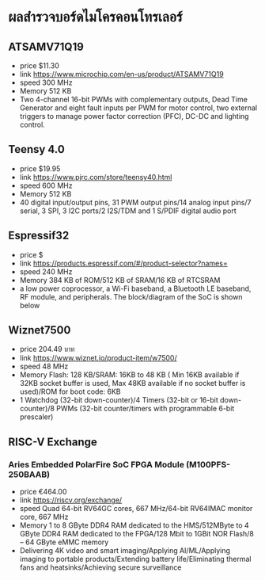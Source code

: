 # ผลสำรวจบอร์ดไมโครคอนโทรเลอร์
## ATSAMV71Q19
- price $11.30
- link https://www.microchip.com/en-us/product/ATSAMV71Q19
- speed 300 MHz
- Memory 512 KB
- Two 4-channel 16-bit PWMs with complementary outputs, Dead Time Generator and eight fault inputs per PWM for motor control, two external triggers to manage power factor correction (PFC), DC-DC and lighting control.
## Teensy 4.0
- price $19.95
- link https://www.pjrc.com/store/teensy40.html
- speed 600 MHz
- Memory 512 KB
- 40 digital input/output pins, 31 PWM output pins/14 analog input pins/7 serial, 3 SPI, 3 I2C ports/2 I2S/TDM and 1 S/PDIF digital audio port
## Espressif32
- price $
- link https://products.espressif.com/#/product-selector?names=
- speed 240 MHz
- Memory 384 KB of ROM/512 KB of SRAM/16 KB of RTCSRAM
- a low power coprocessor, a Wi-Fi baseband, a Bluetooth LE baseband, RF module, and peripherals. The block/diagram of the SoC is shown below
## Wiznet7500
- price 204.49 บาท
- link https://www.wiznet.io/product-item/w7500/
- speed 48 MHz
- Memory Flash: 128 KB/SRAM: 16KB to 48 KB ( Min 16KB available if 32KB socket buffer is used, Max 48KB available if no socket buffer is used)/ROM for boot code: 6KB
- 1 Watchdog (32-bit down-counter)/4 Timers (32-bit or 16-bit down-counter)/8 PWMs (32-bit counter/timers with programmable 6-bit prescaler)
## RISC-V Exchange
### Aries Embedded PolarFire SoC FPGA Module (M100PFS-250BAAB)
- price €464.00
- link https://riscv.org/exchange/
- speed Quad 64-bit RV64GC cores, 667 MHz/64-bit RV64IMAC monitor core, 667 MHz
- Memory 1 to 8 GByte DDR4 RAM dedicated to the HMS/512MByte to 4 GByte DDR4 RAM dedicated to the FPGA/128 Mbit to 1GBit NOR Flash/8 – 64 GByte eMMC memory
- Delivering 4K video and smart imaging/Applying AI/ML/Applying imaging to portable products/Extending battery life/Eliminating thermal fans and heatsinks/Achieving secure surveillance
